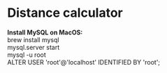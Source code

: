 # Distance calculator

<b>Install MySQL on MacOS:</b><br>
brew install mysql<br>
mysql.server start<br>
mysql -u root<br>
ALTER USER 'root'@'localhost' IDENTIFIED BY 'root';


